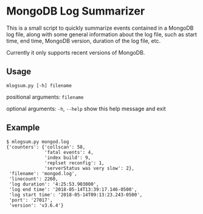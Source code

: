 # MongoDB Log Summarizer

This is a small script to quickly summarize events contained in a MongoDB log file, along with some general information about the log file, such as start time, end time, MongoDB version, duration of the log file, etc.

Currently it only supports recent versions of MongoDB.

## Usage

```
mlogsum.py [-h] filename
```

positional arguments:
  `filename`

optional arguments:
  `-h`, `--help`  show this help message and exit
  
## Example

```
$ mlogsum.py mongod.log
{'counters': {'collscan': 58,
              'fatal events': 4,
              'index build': 9,
              'replset reconfig': 1,
              'serverStatus was very slow': 2},
 'filename': 'mongod.log',
 'linecount': 2260,
 'log duration': '4:25:53.903000',
 'log end time': '2018-05-14T13:39:17.146-0500',
 'log start time': '2018-05-14T09:13:23.243-0500',
 'port': '27017',
 'version': 'v3.6.4'}
```
